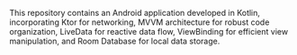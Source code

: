 This repository contains an Android application developed in Kotlin, incorporating Ktor for networking, 
MVVM architecture for robust code organization, LiveData for reactive data flow, ViewBinding for efficient view manipulation, 
and Room Database for local data storage.

